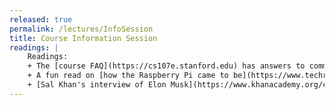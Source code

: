 ```yaml
---
released: true
permalink: /lectures/InfoSession
title: Course Information Session
readings: |
    Readings:
    + The [course FAQ](https://cs107e.stanford.edu) has answers to common questions from prospective students. 
    + A fun read on [how the Raspberry Pi came to be](https://www.techrepublic.com/article/inside-the-raspberry-pi-the-story-of-the-35-computer-that-changed-the-world/) for a taste of the adventure to come.
    + [Sal Khan's interview of Elon Musk](https://www.khanacademy.org/college-careers-more/entrepreneurship2/interviews-entrepreneurs/copy-of-khan-academy-living-room-chats/v/elon-musk) described by Phil. Give it a watch -- it's very inspiring!
---
```

